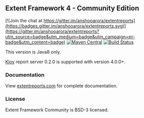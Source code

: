 ## Extent Framework 4 - Community Edition

[![Join the chat at https://gitter.im/anshooarora/extentreports](https://badges.gitter.im/anshooarora/extentreports.svg)](https://gitter.im/anshooarora/extentreports?utm_source=badge&utm_medium=badge&utm_campaign=pr-badge&utm_content=badge)
[![Maven Central](https://img.shields.io/maven-central/v/com.aventstack/extentreports.svg?maxAge=300)](http://search.maven.org/#search|ga|1|g:"com.aventstack")
[![Build Status](https://travis-ci.com/extent-framework/extentreports.svg?branch=master)](https://travis-ci.com/extent-framework/extentreports)

This version is Java8 only.

[Klov](https://github.com/extent-framework/klov-server) report server 0.2.0 is supported with version 4.0.0+.

### Documentation

View [extentreports.com](http://extentreports.com/docs/versions/4/java/) for complete documentation.

### License

Extent Framework Community is BSD-3 licensed.